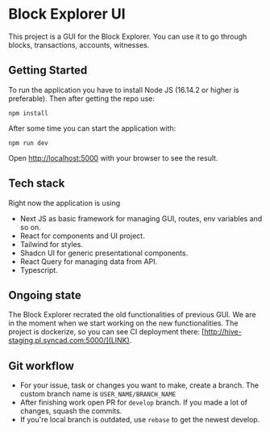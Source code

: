 # Block Explorer UI

This project is a GUI for the Block Explorer. You can use it to go through blocks, transactions, accounts, witnesses. 

## Getting Started

To run the application you have to install Node JS (16.14.2 or higher is preferable). Then after getting the repo use:

```
npm install
```

After some time you can start the application with:

```
npm run dev
```

Open [http://localhost:5000](http://localhost:5000) with your browser to see the result.


## Tech stack

Right now the application is using
* Next JS as basic framework for managing GUI, routes, env variables and so on.
* React for components and UI project.
* Tailwind for styles.
* Shadcn UI for generic presentational components.
* React Query for managing data from API.
* Typescript.

## Ongoing state

The Block Explorer recrated the old functionalities of previous GUI. We are in the moment when we start working on the new functionalities. The project is dockerize, so you can see CI deployment there: [http://hive-staging.pl.syncad.com:5000/](LINK).

## Git workflow

* For your issue, task or changes you want to make, create a branch. The custom branch name is `USER_NAME/BRANCH_NAME`
* After finishing work open PR for `develop` branch. If you made a lot of changes, squash the commits.
* If you're local branch is outdated, use `rebase` to get the newest develop.


